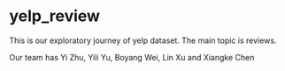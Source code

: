 # yelp_review

This is our exploratory journey of yelp dataset. The main topic is reviews. 

Our team has Yi Zhu, Yili Yu, Boyang Wei, Lin Xu and Xiangke Chen
